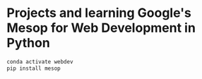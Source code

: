# Projects and learning Google's Mesop for Web Development in Python

``` bash
conda activate webdev
pip install mesop
```
